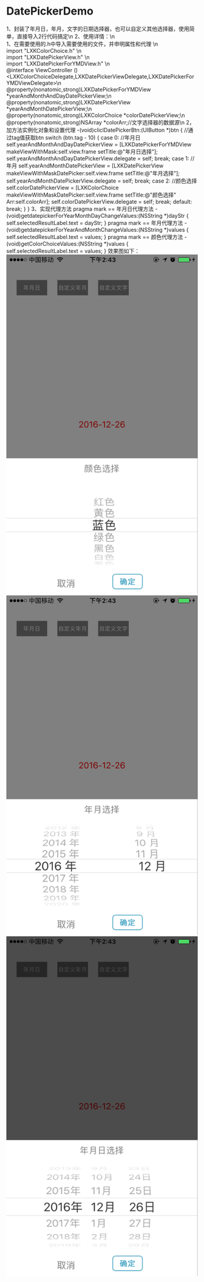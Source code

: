 # DatePickerDemo
1、封装了年月日，年月，文字的日期选择器，也可以自定义其他选择器，使用简单，直接导入2行代码搞定\n
2、使用详情：\n                                  
1、在需要使用的.h中导入需要使用的文件，并申明属性和代理 \n                             
import "LXKColorChoice.h"   \n                                  
import "LXKDatePickerView.h"  \n                                         
import "LXKDatePickerForYMDView.h"      \n                                        
@interface ViewController ()<LXKColorChoiceDelegate,LXKDatePickerViewDelegate,LXKDatePickerForYMDViewDelegate>\n
@property(nonatomic,strong)LXKDatePickerForYMDView *yearAndMonthAndDayDatePickerView;\n
@property(nonatomic,strong)LXKDatePickerView *yearAndMonthDatePickerView;\n
@property(nonatomic,strong)LXKColorChoice *colorDatePickerView;\n
@property(nonatomic,strong)NSArray *colorArr;//文字选择器的数据源\n
2，加方法实例化对象和设置代理
-(void)cliclDatePickerBtn:(UIButton *)btn
{
//通过tag值获取btn
    switch (btn.tag - 10) {
        case 0:
            //年月日
            self.yearAndMonthAndDayDatePickerView = [LXKDatePickerForYMDView makeViewWithMask:self.view.frame setTitle:@"年月日选择"];
            self.yearAndMonthAndDayDatePickerView.delegate = self;
            break;
        case 1:
            //年月
            self.yearAndMonthDatePickerView = [LXKDatePickerView makeViewWithMaskDatePicker:self.view.frame setTitle:@"年月选择"];
            self.yearAndMonthDatePickerView.delegate = self;
            break;
        case 2:
            //颜色选择
            self.colorDatePickerView = [LXKColorChoice makeViewWithMaskDatePicker:self.view.frame setTitle:@"颜色选择" Arr:self.colorArr];
            self.colorDatePickerView.delegate = self;
            break;
        default:
            break;
    }
}
3、实现代理方法
pragma mark == 年月日代理方法
-(void)getdatepickerForYearMonthDayChangeValues:(NSString *)dayStr
{
    self.selectedResultLabel.text = dayStr;
}
pragma mark == 年月代理方法
-(void)getdatepickerForYearAndMonthChangeValues:(NSString *)values
{
    self.selectedResultLabel.text = values;
}
pragma mark == 颜色代理方法
-(void)getColorChoiceValues:(NSString *)values
{
    self.selectedResultLabel.text = values;
}
效果图如下：
![image](https://github.com/luoxiankang/DatePickerDemo/blob/master/DatePickerDemo/screenphoto/1.png)
![image](https://github.com/luoxiankang/DatePickerDemo/blob/master/DatePickerDemo/screenphoto/2.png)
![image](https://github.com/luoxiankang/DatePickerDemo/blob/master/DatePickerDemo/screenphoto/3.png)
